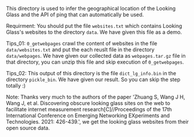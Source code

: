 This directory is used to infer the geographical location of the Looking Glass and the API of ping that can automatically be used.

Requirment: You should put the file `websites.txt` which contains Looking Glass's websites to the directory `data`. We have given this file as a demo.

Tips_01: `0_getwebpages` crawl the content of websites in the file `data/websites.txt` and put the each reuslt file in the directory `data/webpages`. We have given our collected data as `webpages.tar.gz` file in that directory, you can unzip this file and skip execution of `0_getwebpages`.

Tips_02: This output of this directory is the file `dict_lg_info.bin` in the directory `pickle_bin`. We have given our result. So you can skip the step totally :)

Note: Thanks very much to the authors of the paper 'Zhuang S, Wang J H, Wang J, et al. Discovering obscure looking glass sites on the web to facilitate internet measurement research[C]//Proceedings of the 17th International Conference on Emerging Networking EXperiments and Technologies. 2021: 426-439.', we get the looking glass websites from their open source data.
